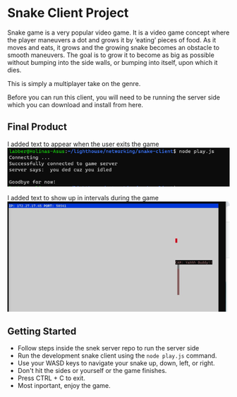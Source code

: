 # Snake Client Project

Snake game is a very popular video game. It is a video game concept where the player maneuvers a dot and grows it by ‘eating’ pieces of food. As it moves and eats, it grows and the growing snake becomes an obstacle to smooth maneuvers. The goal is to grow it to become as big as possible without bumping into the side walls, or bumping into itself, upon which it dies.

This is simply a multiplayer take on the genre.

Before you can run this client, you will need to be running the server side which you can download and install from here. 

## Final Product

I added text to appear when the user exits the game
![alt text](image.png)

I added text to show up in intervals during the game
![alt text](<Screenshot 2024-02-24 114825.jpg>)


## Getting Started

- Follow steps inside the snek server repo to run the server side
- Run the development snake client using the `node play.js` command.
- Use your WASD keys to navigate your snake up, down, left, or right.
- Don't hit the sides or yourself or the game finishes.
- Press CTRL + C to exit. 
- Most inportant, enjoy the game.